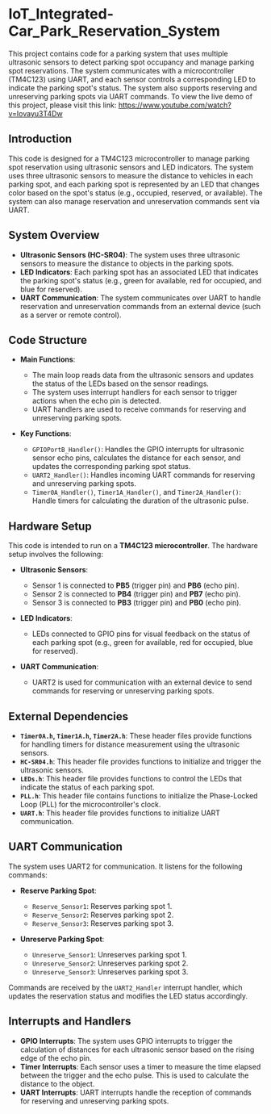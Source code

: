 # IoT_Integrated-Car_Park_Reservation_System

This project contains code for a parking system that uses multiple ultrasonic sensors to detect parking spot occupancy and manage parking spot reservations. The system communicates with a microcontroller (TM4C123) using UART, and each sensor controls a corresponding LED to indicate the parking spot's status. The system also supports reserving and unreserving parking spots via UART commands. To view the live demo of this project, please visit this link: https://www.youtube.com/watch?v=Iovayu3T4Dw

## Introduction

This code is designed for a TM4C123 microcontroller to manage parking spot reservation using ultrasonic sensors and LED indicators. The system uses three ultrasonic sensors to measure the distance to vehicles in each parking spot, and each parking spot is represented by an LED that changes color based on the spot's status (e.g., occupied, reserved, or available). The system can also manage reservation and unreservation commands sent via UART.

## System Overview

- **Ultrasonic Sensors (HC-SR04)**: The system uses three ultrasonic sensors to measure the distance to objects in the parking spots.
- **LED Indicators**: Each parking spot has an associated LED that indicates the parking spot's status (e.g., green for available, red for occupied, and blue for reserved).
- **UART Communication**: The system communicates over UART to handle reservation and unreservation commands from an external device (such as a server or remote control).

## Code Structure

- **Main Functions**: 
  - The main loop reads data from the ultrasonic sensors and updates the status of the LEDs based on the sensor readings.
  - The system uses interrupt handlers for each sensor to trigger actions when the echo pin is detected.
  - UART handlers are used to receive commands for reserving and unreserving parking spots.
  
- **Key Functions**:
  - `GPIOPortB_Handler()`: Handles the GPIO interrupts for ultrasonic sensor echo pins, calculates the distance for each sensor, and updates the corresponding parking spot status.
  - `UART2_Handler()`: Handles incoming UART commands for reserving and unreserving parking spots.
  - `Timer0A_Handler()`, `Timer1A_Handler()`, and `Timer2A_Handler()`: Handle timers for calculating the duration of the ultrasonic pulse.

## Hardware Setup

This code is intended to run on a **TM4C123 microcontroller**. The hardware setup involves the following:

- **Ultrasonic Sensors**: 
  - Sensor 1 is connected to **PB5** (trigger pin) and **PB6** (echo pin).
  - Sensor 2 is connected to **PB4** (trigger pin) and **PB7** (echo pin).
  - Sensor 3 is connected to **PB3** (trigger pin) and **PB0** (echo pin).
  
- **LED Indicators**: 
  - LEDs connected to GPIO pins for visual feedback on the status of each parking spot (e.g., green for available, red for occupied, blue for reserved).

- **UART Communication**: 
  - UART2 is used for communication with an external device to send commands for reserving or unreserving parking spots.

## External Dependencies

- **`Timer0A.h`, `Timer1A.h`, `Timer2A.h`**: These header files provide functions for handling timers for distance measurement using the ultrasonic sensors.
- **`HC-SR04.h`**: This header file provides functions to initialize and trigger the ultrasonic sensors.
- **`LEDs.h`**: This header file provides functions to control the LEDs that indicate the status of each parking spot.
- **`PLL.h`**: This header file contains functions to initialize the Phase-Locked Loop (PLL) for the microcontroller's clock.
- **`UART.h`**: This header file provides functions to initialize UART communication.

## UART Communication

The system uses UART2 for communication. It listens for the following commands:

- **Reserve Parking Spot**:
  - `Reserve_Sensor1`: Reserves parking spot 1.
  - `Reserve_Sensor2`: Reserves parking spot 2.
  - `Reserve_Sensor3`: Reserves parking spot 3.

- **Unreserve Parking Spot**:
  - `Unreserve_Sensor1`: Unreserves parking spot 1.
  - `Unreserve_Sensor2`: Unreserves parking spot 2.
  - `Unreserve_Sensor3`: Unreserves parking spot 3.

Commands are received by the `UART2_Handler` interrupt handler, which updates the reservation status and modifies the LED status accordingly.

## Interrupts and Handlers

- **GPIO Interrupts**: The system uses GPIO interrupts to trigger the calculation of distances for each ultrasonic sensor based on the rising edge of the echo pin.
- **Timer Interrupts**: Each sensor uses a timer to measure the time elapsed between the trigger and the echo pulse. This is used to calculate the distance to the object.
- **UART Interrupts**: UART interrupts handle the reception of commands for reserving and unreserving parking spots.


